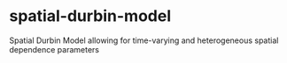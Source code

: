 # spatial-durbin-model
Spatial Durbin Model allowing for time-varying and heterogeneous spatial dependence parameters
